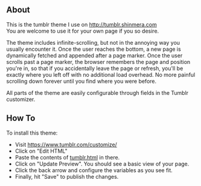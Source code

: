 ## About
This is the tumblr theme I use on <http://tumblr.shinmera.com>  
You are welcome to use it for your own page if you so desire.

The theme includes infinite-scrolling, but not in the annoying way you usually encounter it. Once the user reaches the bottom, a new page is dynamically fetched and appended after a page marker. Once the user scrolls past a page marker, the browser remembers the page and position you're in, so that if you accidentally leave the page or refresh, you'll be exactly where you left off with no additional load overhead. No more painful scrolling down forever until you find where you were before.

All parts of the theme are easily configurable through fields in the Tumblr customizer.

## How To
To install this theme: 

* Visit <https://www.tumblr.com/customize/>
* Click on "Edit HTML"
* Paste the contents of [tumblr.html](https://raw.githubusercontent.com/Shinmera/tumblr-theme/gh-pages/tumblr.html) in there. 
* Click on "Update Preview". You should see a basic view of your page. 
* Click the back arrow and configure the variables as you see fit. 
* Finally, hit "Save" to publish the changes.
